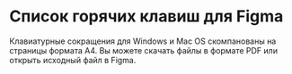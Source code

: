 # Список горячих клавиш для Figma
Клавиатурные сокращения для Windows и Mac OS скомпанованы на страницы формата А4.
Вы можете скачать файлы в формате PDF или открыть исходный файл в Figma.
